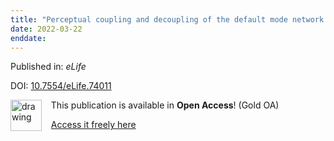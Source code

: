 ```yaml
---
title: "Perceptual coupling and decoupling of the default mode network during mind-wandering and reading."
date: 2022-03-22
enddate:
---
```


Published in: *eLife*

DOI: [10.7554/eLife.74011](https://doi.org/10.7554/eLife.74011)

<img src="https://upload.wikimedia.org/wikipedia/commons/thumb/7/77/Open_Access_logo_PLoS_transparent.svg/800px-Open_Access_logo_PLoS_transparent.svg.png" alt="drawing" width="50" align="left"/> &nbsp;&nbsp;&nbsp;This publication is available in **Open Access**! (Gold OA)

&nbsp;&nbsp;&nbsp;<a href="https://doi.org/10.7554/elife.74011">Access it freely here</a>

